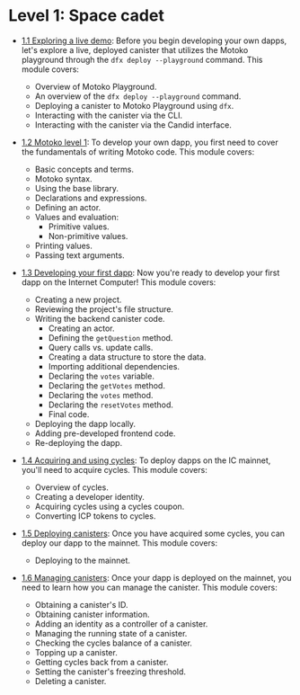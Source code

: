 # Level 1: Space cadet 

- [1.1 Exploring a live demo](1.1-live-demo.md): Before you begin developing your own dapps, let's explore a live, deployed canister that utilizes the Motoko playground through the `dfx deploy --playground` command. This module covers:
    - Overview of Motoko Playground.
    - An overview of the `dfx deploy --playground` command.
    - Deploying a canister to Motoko Playground using `dfx`.
    - Interacting with the canister via the CLI.
    - Interacting with the canister via the Candid interface.

- [1.2 Motoko level 1](1.2-motoko-lvl1.md): To develop your own dapp, you first need to cover the fundamentals of writing Motoko code. This module covers:
    - Basic concepts and terms.
    - Motoko syntax.
    - Using the base library.
    - Declarations and expressions.
    - Defining an actor.
    - Values and evaluation:
        - Primitive values.
        - Non-primitive values.
    - Printing values.
    - Passing text arguments.

- [1.3 Developing your first dapp](1.3-first-dapp.md): Now you're ready to develop your first dapp on the Internet Computer! This module covers: 
    - Creating a new project.
    - Reviewing the project's file structure.
    - Writing the backend canister code.
        - Creating an actor.
        - Defining the `getQuestion` method.
        - Query calls vs. update calls.
        - Creating a data structure to store the data.
        - Importing additional dependencies.
        - Declaring the `votes` variable.
        - Declaring the `getVotes` method.
        - Declaring the `votes` method.
        - Declaring the `resetVotes`  method.
        - Final code.
    - Deploying the dapp locally.
    - Adding pre-developed frontend code.
    - Re-deploying the dapp.

- [1.4 Acquiring and using cycles](1.4-using-cycles.md): To deploy dapps on the IC mainnet, you'll need to acquire cycles. This module covers: 
    - Overview of cycles.
    - Creating a developer identity.
    - Acquiring cycles using a cycles coupon.
    - Converting ICP tokens to cycles.

- [1.5 Deploying canisters](1.5-deploying-canisters.md): Once you have acquired some cycles, you can deploy our dapp to the mainnet. This module covers: 
    - Deploying to the mainnet.

- [1.6 Managing canisters](1.6-managing-canisters.md): Once your dapp is deployed on the mainnet, you need to learn how you can manage the canister. This module covers: 
    - Obtaining a canister's ID.
    - Obtaining canister information.
    - Adding an identity as a controller of a canister.
    - Managing the running state of a canister.
    - Checking the cycles balance of a canister.
    - Topping up a canister.
    - Getting cycles back from a canister.
    - Setting the canister's freezing threshold.
    - Deleting a canister.
